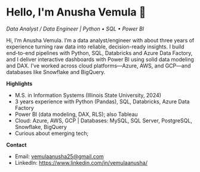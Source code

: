 # Hello, I'm Anusha Vemula 👋

*Data Analyst / Data Engineer | Python • SQL • Power BI*

Hi, I’m Anusha Vemula. I’m a data analyst/engineer with about three years of experience turning raw data into reliable, decision-ready insights. I build end-to-end pipelines with Python, SQL, Databricks and Azure Data Factory, and I deliver interactive dashboards with Power BI using solid data modeling and DAX. I’ve worked across cloud platforms—Azure, AWS, and GCP—and databases like Snowflake and BigQuery.

**Highlights**
- M.S. in Information Systems (Illinois State University, 2024)
- 3 years experience with Python (Pandas), SQL, Databricks, Azure Data Factory
- Power BI (data modeling, DAX, RLS); also Tableau
- Cloud: Azure, AWS, GCP | Databases: MySQL, SQL Server, PostgreSQL, Snowflake, BigQuery
- Curious about emerging tech; 

**Contact**
- Email: vemulaanusha25@gmail.com
- LinkedIn: https://www.linkedin.com/in/vemulaanusha/
